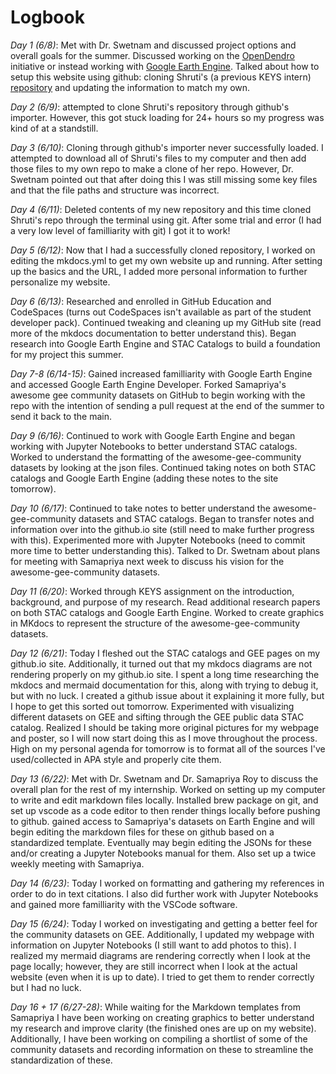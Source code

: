 # Logbook


*Day 1 (6/8)*: Met with Dr. Swetnam and discussed project options and overall goals for the summer. Discussed working on the [OpenDendro](https://opendendro.org/) initiative or instead working with [Google Earth Engine](https://earthengine.google.com/). Talked about how to setup this website using github: cloning Shruti's (a previous KEYS intern) [repository](https://github.com/shrutir11/KEYS) and updating the information to match my own. 

*Day 2 (6/9)*: attempted to clone Shruti's repository through github's importer. However, this got stuck loading for 24+ hours so my progress was kind of at a standstill.

*Day 3 (6/10)*: Cloning through github's importer never successfully loaded. I attempted to download all of Shruti's files to my computer and then add those files to my own repo to make a clone of her repo. However, Dr. Swetnam pointed out that after doing this I was still missing some key files and that the file paths and structure was incorrect.

*Day 4 (6/11)*: Deleted contents of my new repository and this time cloned Shruti's repo through the terminal using git. After some trial and error (I had a very low level of familliarity with git) I got it to work! 

*Day 5 (6/12)*: Now that I had a successfully cloned repository, I worked on editing the mkdocs.yml to get my own website up and running. After setting up the basics and the URL, I added more personal information to further personalize my website. 

*Day 6 (6/13)*: Researched and enrolled in GitHub Education and CodeSpaces (turns out CodeSpaces isn't available as part of the student developer pack). Continued tweaking and cleaning up my GitHub site (read more of the mkdocs documentation to better understand this). Began research into Google Earth Engine and STAC Catalogs to build a foundation for my project this summer. 

*Day 7-8 (6/14-15)*: Gained increased familliarity with Google Earth Engine and accessed Google Earth Engine Developer. Forked Samapriya's awesome gee community datasets on GitHub to begin working with the repo with the intention of sending a pull request at the end of the summer to send it back to the main. 

*Day 9 (6/16)*: Continued to work with Google Earth Engine and began working with Jupyter Notebooks to better understand STAC catalogs. Worked to understand the formatting of the awesome-gee-community datasets by looking at the json files. Continued taking notes on both STAC catalogs and Google Earth Engine (adding these notes to the site tomorrow). 

*Day 10 (6/17)*: Continued to take notes to better understand the awesome-gee-community datasets and STAC catalogs. Began to transfer notes and information over into the github.io site (still need to make further progress with this). Experimented more with Jupyter Notebooks (need to commit more time to better understanding this). Talked to Dr. Swetnam about plans for meeting with Samapriya next week to discuss his vision for the awesome-gee-community datasets. 

*Day 11 (6/20)*: Worked through KEYS assignment on the introduction, background, and purpose of my research. Read additional research papers on both STAC catalogs and Google Earth Engine. Worked to create graphics in MKdocs to represent the structure of the awesome-gee-community datasets.

*Day 12 (6/21)*: Today I fleshed out the STAC catalogs and GEE pages on my github.io site. Additionally, it turned out that my mkdocs diagrams are not rendering properly on my github.io site. I spent a long time researching the mkdocs and mermaid documentation for this, along with trying to debug it, but with no luck. I created a github issue about it explaining it more fully, but I hope to get this sorted out tomorrow. Experimented with visualizing different datasets on GEE and sifting through the GEE public data STAC catalog. Realized I should be taking more original pictures for my webpage and poster, so I will now start doing this as I move throughout the process. High on my personal agenda for tomorrow is to format all of the sources I've used/collected in APA style and properly cite them. 

*Day 13 (6/22)*: Met with Dr. Swetnam and Dr. Samapriya Roy to discuss the overall plan for the rest of my internship. Worked on setting up my computer to write and edit markdown files locally. Installed brew package on git, and set up vscode as a code editor to then render things locally before pushing to github. gained access to Samapriya's datasets on Earth Engine and will begin editing the markdown files for these on github based on a standardized template. Eventually may begin editing the JSONs for these and/or creating a Jupyter Notebooks manual for them. Also set up a twice weekly meeting with Samapriya. 

*Day 14 (6/23)*: Today I worked on formatting and gathering my references in order to do in text citations. I also did further work with Jupyter Notebooks and gained more familliarity with the VSCode software. 

*Day 15 (6/24)*: Today I worked on investigating and getting a better feel for the community datasets on GEE. Additionally, I updated my webpage with information on Jupyter Notebooks (I still want to add photos to this). I realized my mermaid diagrams are rendering correctly when I look at the page locally; however, they are still incorrect when I look at the actual website (even when it is up to date). I tried to get them to render correctly but I had no luck. 

*Day 16 + 17 (6/27-28)*: While waiting for the Markdown templates from Samapriya I have been working on creating graphics to better understand my research and improve clarity (the finished ones are up on my website). Additionally, I have been working on compiling a shortlist of some of the community datasets and recording information on these to streamline the standardization of these. 